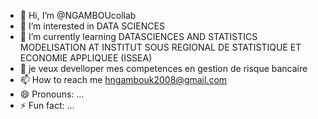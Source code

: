 - 👋 Hi, I’m @NGAMBOUcollab
- 👀 I’m interested in DATA SCIENCES
- 🌱 I’m currently learning DATASCIENCES AND STATISTICS MODELISATION AT INSTITUT SOUS REGIONAL DE STATISTIQUE ET ECONOMIE APPLIQUEE (ISSEA)
- 💞️ je veux develloper mes competences en gestion de risque bancaire
- 📫 How to reach me  hngambouk2008@gmail.com
- 😄 Pronouns: ...
- ⚡ Fun fact: ...

<!---
NGAMBOUcollab/NGAMBOUcollab is a ✨ special ✨ repository because its `README.md` (this file) appears on your GitHub profile.
You can click the Preview link to take a look at your changes.
--->
